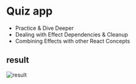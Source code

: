 # Quiz app

- Practice & Dive Deeper
- Dealing with Effect Dependencies & Cleanup
- Combining Effects with other React Concepts

## result

![result](https://github.com/jiyeon-dev/udemy/assets/65294323/1f6fc1af-de5d-40ec-a64f-9bb25b32d1c3)
